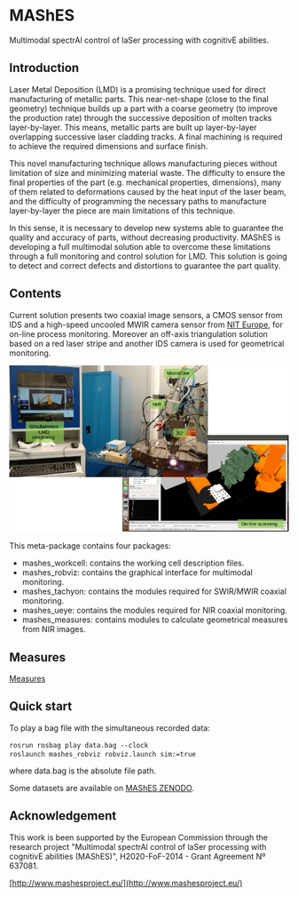 # MAShES

Multimodal spectrAl control of laSer processing with cognitivE abilities.

## Introduction

Laser Metal Deposition (LMD) is a promising technique used for direct
manufacturing of metallic parts. This near-net-shape (close to the final
geometry) technique builds up a part with a coarse geometry (to improve the
production rate) through the successive deposition of molten tracks
layer-by-layer. This means, metallic parts are built up layer-by-layer
overlapping successive laser cladding tracks. A final machining is required
to achieve the required dimensions and surface finish.

This novel manufacturing technique allows manufacturing pieces without
limitation of size and minimizing material waste. The difficulty to ensure the
final properties of the part (e.g. mechanical properties, dimensions), many of
them related to deformations caused by the heat input of the laser beam, and
the difficulty of programming the necessary paths to manufacture layer-by-layer
the piece are main limitations of this technique.

In this sense, it is necessary to develop new systems able to guarantee the
quality and accuracy of parts, without decreasing productivity. MAShES is
developing a full multimodal solution able to overcome these limitations
through a full monitoring and control solution for LMD. This solution is going
to detect and correct defects and distortions to guarantee the part quality.

## Contents

Current solution presents two coaxial image sensors, a CMOS sensor from IDS and
a high-speed uncooled MWIR camera sensor from [NIT Europe](http://www.niteurope.com/),
for on-line process monitoring. Moreover an off-axis triangulation solution
based on a red laser stripe and another IDS camera is used for geometrical
monitoring.

![Simultaneous monitoring](./mashes/media/LMD_monitoring.jpg)

This meta-package contains four packages:
- mashes_workcell: contains the working cell description files.
- mashes_robviz: contains the graphical interface for multimodal monitoring.
- mashes_tachyon: contains the modules required for SWIR/MWIR coaxial monitoring.
- mashes_ueye: contains the modules required for NIR coaxial monitoring.
- mashes_measures: contains modules to calculate geometrical measures from NIR
  images.

## Measures

[Measures](./mashes_measures/README.md)

## Quick start

To play a bag file with the simultaneous recorded data:

```
rosrun rosbag play data.bag --clock
roslaunch mashes_robviz robviz.launch sim:=true
```

where data.bag is the absolute file path.

Some datasets are available on [MAShES ZENODO](https://zenodo.org/record/45664?ln=en#.V0Med57WT6I).

## Acknowledgement

This work is been supported by the European Commission through the research
project "Multimodal spectrAl control of laSer processing with cognitivE
abilities (MAShES)", H2020-FoF-2014 - Grant Agreement Nº 637081.

[http://www.mashesproject.eu/](http://www.mashesproject.eu/)
